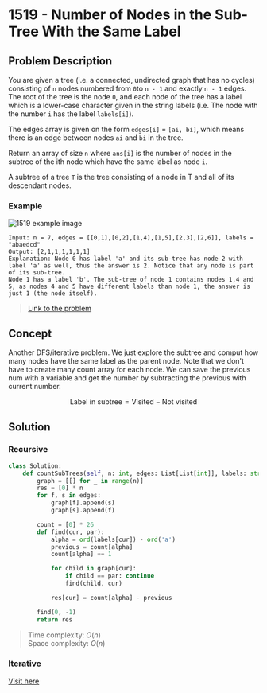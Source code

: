 # 1519 - Number of Nodes in the Sub-Tree With the Same Label

## Problem Description

You are given a tree (i.e. a connected, undirected graph that has no cycles) consisting of `n` nodes numbered from `0`to `n - 1` and exactly `n - 1` edges. The root of the tree is the node `0`, and each node of the tree has a label which is a lower-case character given in the string labels (i.e. The node with the number `i` has the label `labels[i]`).

The edges array is given on the form `edges[i]` = `[ai, bi]`, which means there is an edge between nodes `ai` and `bi` in the tree.

Return an array of size `n` where `ans[i]` is the number of nodes in the subtree of the ith node which have the same label as node `i`.

A subtree of a tree `T` is the tree consisting of a node in T and all of its descendant nodes.

### Example

![1519 example image](https://assets.leetcode.com/uploads/2020/07/01/q3e1.jpg)

```text
Input: n = 7, edges = [[0,1],[0,2],[1,4],[1,5],[2,3],[2,6]], labels = "abaedcd"
Output: [2,1,1,1,1,1,1]
Explanation: Node 0 has label 'a' and its sub-tree has node 2 with label 'a' as well, thus the answer is 2. Notice that any node is part of its sub-tree.
Node 1 has a label 'b'. The sub-tree of node 1 contains nodes 1,4 and 5, as nodes 4 and 5 have different labels than node 1, the answer is just 1 (the node itself).
```

> [Link to the problem](https://leetcode.com/problems/number-of-nodes-in-the-sub-tree-with-the-same-label/)

## Concept

Another DFS/iterative problem. We just explore the subtree and comput how many nodes have the same label as the parent node. Note that we don't have to create many count array for each node. We can save the previous num with a variable and get the number by subtracting the previous with current number.

$$
\text{Label in subtree} = \text{Visited} - \text{Not visited}
$$

## Solution

### Recursive

```python
class Solution:
    def countSubTrees(self, n: int, edges: List[List[int]], labels: str) -> List[int]:
        graph = [[] for _ in range(n)]
        res = [0] * n
        for f, s in edges:
            graph[f].append(s)
            graph[s].append(f)

        count = [0] * 26
        def find(cur, par):
            alpha = ord(labels[cur]) - ord('a')
            previous = count[alpha]
            count[alpha] += 1

            for child in graph[cur]:
                if child == par: continue
                find(child, cur)

            res[cur] = count[alpha] - previous

        find(0, -1)
        return res
```

> Time complexity: $O(n)$ \
> Space complexity: $O(n)$

### Iterative

[Visit here](https://leetcode.com/problems/number-of-nodes-in-the-sub-tree-with-the-same-label/solutions/2864718/number-of-nodes-in-the-sub-tree-with-the-same-label/)
